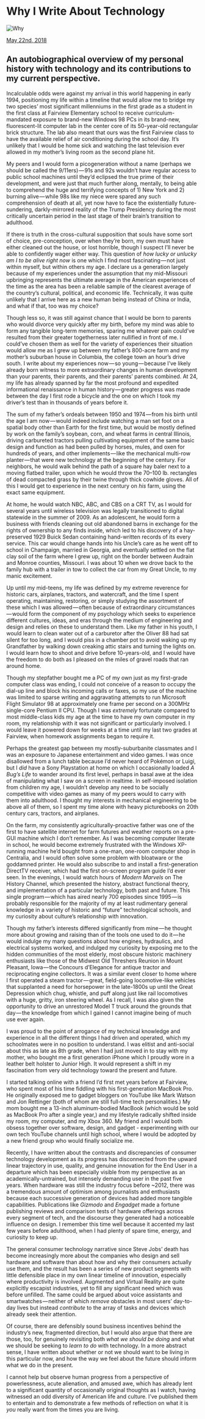 # Why I Write About Technology

![Why](https://i.snap.as/OXW0FOqh.jpeg)

[May 22nd, 2018](https://bilge.world/why)

## An autobiographical overview of my personal history with technology and its contributions to my current perspective.

Incalculable odds were against my arrival in this world happening in early 1994, positioning my life within a timeline that would allow me to bridge my two species’ most significant millenniums in the first grade as a student in the first class at Fairview Elementary school to receive curriculum-mandated exposure to brand-new Windows 98 PCs in its brand-new, fluorescent-lit computer lab in the center core of its 50-year-old rectangular brick structure. The lab also meant that ours was the first Fairview class to have the available relief of air conditioning during the school day. It’s unlikely that I would be home sick and watching the last television ever allowed in my mother’s living room as the second plane hit.

My peers and I would form a picogeneration without a name (perhaps we should be called the 9/11ers) — 91s and 92s wouldn’t have regular access to public school machines until they’d eclipsed the true prime of their development, and were just that much further along, mentally, to being able to comprehend the huge and terrifying concepts of 1) New York and 2) burning alive — while 98s like my niece were spared any such comprehension of death at all, yet now have to face the existentially future-sundering, darkly-mirrored reality of the Trump Presidency during the most critically uncertain period in the last stage of their brain’s transition to adulthood.

If there is truth in the cross-cultural supposition that souls have some sort of choice, pre-conception, over when they’re born, my own must have either cleaned out the house, or lost horrible, though I suspect I’ll never be able to confidently wager either way. This question of *how lucky or unlucky am I to be alive right now* is one which I find most fascinating — not just within myself, but within others my age. I declare us a generation largely because of my experiences under the assumption that my mid-Missouri upbringing represents the ultimate average in the American experiences of the time as the area has been a reliable sample of the clearest average of the country’s cultural, political, and economic life. Technically, it was quite unlikely that I arrive here as a new human being instead of China or India, and what if that, too was my choice?

Though less so, it was still against chance that I would be born to parents who would divorce very quickly after my birth, before my mind was able to form any tangible long-term memories, sparing me whatever pain could’ve resulted from their greater togetherness later nullified in front of me. I could’ve chosen them as well for the variety of experiences their situation would allow me as I grew up between my father’s 800-acre farm and my mother’s suburban house in Columbia, the college town an hour’s drive south. I write about my experiences now — so young — because I’ve likely already born witness to more extraordinary changes in human development than your parents, their parents, and their parents’ parents combined. At 24, my life has already spanned by far the most profound and expedited informational renaissance in human history — greater progress was made between the day I first rode a bicycle and the one on which I took my driver’s test than in thousands of years before it.

The sum of my father’s ordeals between 1950 and 1974 — from his birth until the age I am now — would indeed include watching a man set foot on a spatial body other than Earth for the first time, but would be mostly defined by work on the family’s soybean, corn, and wheat farms in central Illinois, driving carbureted tractors pulling cultivating equipment of the same basic design and function as had been pulled by horses, mules, and oxen for hundreds of years, and other implements — like the mechanical multi-row planter — that were new technology at the beginning of the century. For neighbors, he would walk behind the path of a square hay baler next to a moving flatbed trailer, upon which he would throw the 70–100 lb. rectangles of dead compacted grass by their twine through thick cowhide gloves. All of this I would get to experience in the next century on *his* farm, using the exact same equipment.

At home, he would watch NBC, ABC, and CBS on a CRT TV, as I would for several years until wireless television was legally transitioned to digital statewide in the summer of 2009. As an adolescent, he would form a business with friends cleaning out old abandoned barns in exchange for the rights of ownership to any finds inside, which led to his discovery of a hay-preserved 1929 Buick Sedan containing hand-written records of its every service. This car would change hands into his Uncle’s care as he went off to school in Champaign, married in Georgia, and eventually settled on the flat clay soil of the farm where I grew up, right on the border between Audrain and Monroe counties, Missouri. I was about 10 when we drove back to the family hub with a trailer in tow to collect the car from my Great Uncle, to my manic excitement.

Up until my mid-teens, my life was defined by my extreme reverence for historic cars, airplanes, tractors, and watercraft, and the time I spent operating, maintaining, restoring, or simply studying the assortment of these which I was allowed — often because of extraordinary circumstances — would form the component of my psychology which seeks to experience different cultures, ideas, and eras through the medium of engineering and design and relies on these to understand them. Like my father in his youth, I would learn to clean water out of a carburetor after the Oliver 88 had sat silent for too long, and I would piss in a chamber pot to avoid waking up my Grandfather by walking down creaking attic stairs and turning the lights on. I would learn how to shoot and drive before 10-years-old, and I would have the freedom to do both as I pleased on the miles of gravel roads that ran around home.

Though my stepfather bought me a PC of my own just as my first-grade computer class was ending, I could not conceive of a reason to occupy the dial-up line and block his incoming calls or faxes, so my use of the machine was limited to sparse writing and aggravating attempts to run Microsoft Flight Simulator 98 at approximately one frame per second on a 300MHz single-core Pentium II CPU. Though I was *extremely* fortunate compared to most middle-class kids my age at the time to have my own computer in my room, my relationship with it was not significant or particularly involved. I would leave it powered down for weeks at a time until my last two grades at Fairview, when homework assignments began to require it.

Perhaps the greatest gap between my mostly-suburbanite classmates and I was an exposure to Japanese entertainment and video games. I was once disallowed from a lunch table because I’d never heard of Pokémon or Luigi, but I *did* have a Sony Playstation at home on which I occasionally loaded *A Bug’s Life* to wander around its first level, perhaps in basal awe at the idea of manipulating what I saw on a screen in realtime. In self-imposed isolation from children my age, I wouldn’t develop any need to be socially competitive with video games as many of my peers would to carry with them into adulthood. I thought my interests in mechanical engineering to be above all of them, so I spent my time alone with heavy picturebooks on 20th century cars, tractors, and airplanes.

On the farm, my consistently agriculturally-proactive father was one of the first to have satellite internet for farm futures and weather reports on a pre-GUI machine which I don’t remember. As I was becoming computer literate in school, he would become extremely frustrated with the Windows XP-running machine he’d bought from a one-man, one-room computer shop in Centralia, and I would often solve some problem with bloatware or the goddamned printer. He would also subscribe to and install a first-generation DirectTV receiver, which had the first on-screen program guide I’d ever seen. In the evenings, I would watch hours of *Modern Marvels* on The History Channel, which presented the history, abstract functional theory, and implementation of a particular technology, both past and future. This single program — which has aired nearly 700 episodes since 1995 — is probably responsible for the majority of my at least rudimentary general knowledge in a variety of historic and “future” technological schools, and my curiosity about culture’s relationship with innovation.

Though my father’s interests differed significantly from mine — he thought more about growing and raising than of the tools one used to do it — he would indulge my many questions about how engines, hydraulics, and electrical systems worked, and indulged my curiosity by exposing me to the hidden communities of the most elderly, most obscure historic machinery enthusiasts like those of the Midwest Old Threshers Reunion in Mount Pleasant, Iowa — the Concours d’Elegance for antique tractor and reciprocating engine collectors. It was a similar event closer to home where I first operated a steam tractor — great, field-going locomotive-like vehicles that supplanted a need for horsepower in the late-1800s up until the Great Depression which chug, whistle, and puff along just like rail locomotives with a huge, gritty, iron steering wheel. As I recall, I was also given the opportunity to drive an unrestored Model T truck around the grounds that day — the knowledge from which I gained I cannot imagine being of much use ever again.

I was proud to the point of arrogance of my technical knowledge and experience in all the different things I had driven and operated, which my schoolmates were in no position to understand. I was elitist and anti-social about this as late as 8th grade, when I had just moved in to stay with my mother, who bought me a first generation iPhone which I proudly wore in a leather belt holster to Junior High. It would represent a shift in my fascination from very old technology toward the present and future.

I started talking online with a friend I’d first met years before at Fairview, who spent most of his time fiddling with his first-generation MacBook Pro. He originally exposed me to gadget bloggers on YouTube like Mark Watson and Jon Rettinger (both of whom are still full-time tech personalities.) My mom bought me a 13-inch aluminum-bodied MacBook (which would be sold as MacBook Pro after a single year,) and my lifestyle radically shifted inside my room, my computer, and my Xbox 360. My friend and I would both obsess together over software, design, and gadget - experimenting with our own tech YouTube channels until high school, where I would be adopted by a new friend group who would finally socialize me.

Recently, I have written about the contrasts and discrepancies of consumer technology development as its progress has disconnected from the upward linear trajectory in use, quality, and genuine innovation for the End User in a departure which has been especially visible from my perspective as an academically-untrained, but intensely demanding user in the past five years. When hardware was still the industry focus before ~2012, there was a tremendous amount of optimism among journalists and enthusiasts because each successive generation of devices had added more tangible capabilities. Publications like *Gizmodo* and *Engadget* made a fortune publishing reviews and comparison tests of hardware offerings across every segment of tech, and the discourse they generated had a noticeable influence on design. I remember this time well because it accented my last few years before adulthood, when I had plenty of spare time, energy, and curiosity to keep up.

The general consumer technology narrative since Steve Jobs’ death has become increasingly more about the companies who design and sell hardware and software than about how and why their consumers actually use them, and the result has been a series of new product segments with little defensible place in my own linear timeline of innovation, especially where productivity is involved. Augmented and Virtual Reality are quite explicitly escapist industries, yet to fill any significant need which was before unfilled. The same could be argued about voice assistants and smartwatches — neither of which *remove* obstacles in most users’ day-to-day lives but instead *contribute* to the array of tasks and devices which already seek their attention.

Of course, there are defensibly sound business incentives behind the industry’s new, fragmented direction, but I would also argue that there are those, too, for genuinely revisiting both _what we should be doing_ and what we should be seeking to _learn to do_ with technology. In a more abstract sense, I have written about whether or not we should want to be living in this particular now, and how the way we feel about the future should inform what we do in the present.

I cannot help but observe human progress from a perspective of powerlessness, acute alienation, and amused awe, which has already lent to a significant quantity of occasionally original thoughts as I watch, having witnessed an odd diversity of American life and culture. I’ve published them to entertain and to demonstrate a few methods of reflection on what it is *you* really want from the times you are living.